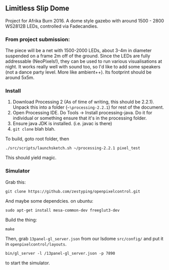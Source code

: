 ## Limitless Slip Dome

Project for Afrika Burn 2016. A dome style gazebo with around 1500 - 2800 WS2812B LEDs, controlled via Fadecandies.

### From project submission:

The piece will be a net with 1500-2000 LEDs, about 3-4m in diameter suspended on a frame 2m off of the ground. Since the LEDs are fully addressable (NeoPixels!), they can be used to run various visualisations at night. It works really well with sound too, so I'd like to add some speakers (not a dance party level. More like ambient++). Its footprint should be around 5x5m.

### Install

1. Download Processing 2 (As of time of writing, this should be 2.2.1). Unpack this into a
folder (`~\processing-2.2.1`) for rest of the document.
2. Open Processing IDE. Do Tools -> Install processing-java. Do it for individual or something
ensure that it's in the processing folder.
3. Ensure java JDK is installed. (i.e. javac is there)
4. `git clone` blah blah.

To build, goto root folder, then

    ./src/scripts/launchsketch.sh ~/processing-2.2.1 pixel_test
    
This should yield magic.

### Simulator

Grab this: 

    git clone https://github.com/zestyping/openpixelcontrol.git
    
And maybe some dependcies. on ubuntu:

    sudo apt-get install mesa-common-dev freeglut3-dev

Build the thing:
   
    make
    
Then, grab `13panel-gl_server.json` from our lsdome `src/config/` and  put it in `openpixelcontrol/layouts`.
    
    bin/gl_server -l /13panel-gl_server.json -p 7890
    
to start the simulator.

